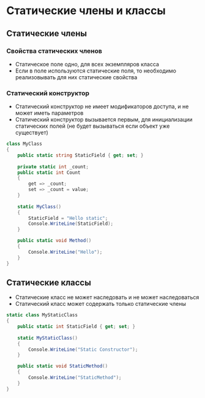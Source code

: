 # Статические члены и классы

## Статические члены

### Свойства статических членов

* Статическое поле одно, для всех экземпляров класса
* Если в поле используются статические поля, то необходимо реализовывать для них статические свойства

### Статический конструктор

* Статический конструктор не имеет модификаторов доступа, и не может иметь параметров
* Статический конструктор вызывается первым, для инициализации статических полей (не будет вызываться если объект уже существует)

```c#
class MyClass
{         
    public static string StaticField { get; set; }
    
    private static int _count;
    public static int Count
    {
        get => _count;
        set => _count = value;
    }
         
    static MyClass()
    {
        StaticField = "Hello static";
        Console.WriteLine(StaticField);
    }

    public static void Method()
    {
        Console.WriteLine("Hello");
    }
}
```

## Статические классы

* Статические класс не может наследовать и не может наследоваться
* Статический класс может содержать только статические члены

```c#
static class MyStaticClass
{
    public static int StaticField { get; set; }
    
    static MyStaticClass()
    {
        Console.WriteLine("Static Constructor");
    }

    public static void StaticMethod()
    {
        Console.WriteLine("StaticMethod");
    }  
}
```
